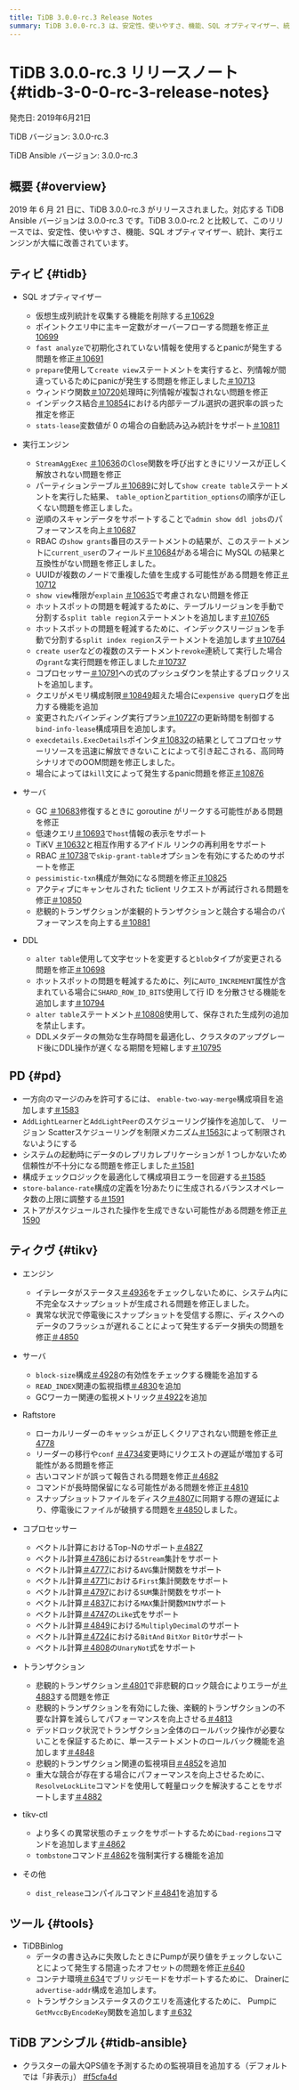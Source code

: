 ```yaml
---
title: TiDB 3.0.0-rc.3 Release Notes
summary: TiDB 3.0.0-rc.3 は、安定性、使いやすさ、機能、SQL オプティマイザー、統計、実行エンジンの改善を伴い、2019 年 6 月 21 日にリリースされました。TiDB、PD、TiKV、TiDB Ansible に修正と新機能が追加されました。注目すべき改善点としては、自動読み込み統計、テーブルとインデックス領域の手動分割、TiKV での悲観的トランザクションのサポートなどがあります。
---
```


# TiDB 3.0.0-rc.3 リリースノート {#tidb-3-0-0-rc-3-release-notes}

発売日: 2019年6月21日

TiDB バージョン: 3.0.0-rc.3

TiDB Ansible バージョン: 3.0.0-rc.3

## 概要 {#overview}

2019 年 6 月 21 日に、TiDB 3.0.0-rc.3 がリリースされました。対応する TiDB Ansible バージョンは 3.0.0-rc.3 です。TiDB 3.0.0-rc.2 と比較して、このリリースでは、安定性、使いやすさ、機能、SQL オプティマイザー、統計、実行エンジンが大幅に改善されています。

## ティビ {#tidb}

-   SQL オプティマイザー
    -   仮想生成列統計を収集する機能を削除する[＃10629](https://github.com/pingcap/tidb/pull/10629)
    -   ポイントクエリ中に主キー定数がオーバーフローする問題を修正[＃10699](https://github.com/pingcap/tidb/pull/10699)
    -   `fast analyze`で初期化されていない情報を使用するとpanicが発生する問題を修正[＃10691](https://github.com/pingcap/tidb/pull/10691)
    -   `prepare`使用して`create view`ステートメントを実行すると、列情報が間違っているためにpanicが発生する問題を修正しました[＃10713](https://github.com/pingcap/tidb/pull/10713)
    -   ウィンドウ関数[＃10720](https://github.com/pingcap/tidb/pull/10720)処理時に列情報が複製されない問題を修正
    -   インデックス結合[＃10854](https://github.com/pingcap/tidb/pull/10854)における内部テーブル選択の選択率の誤った推定を修正
    -   `stats-lease`変数値が 0 の場合の自動読み込み統計をサポート[＃10811](https://github.com/pingcap/tidb/pull/10811)

-   実行エンジン
    -   `StreamAggExec` [＃10636](https://github.com/pingcap/tidb/pull/10636)の`Close`関数を呼び出すときにリソースが正しく解放されない問題を修正
    -   パーティションテーブル[＃10689](https://github.com/pingcap/tidb/pull/10689)に対して`show create table`ステートメントを実行した結果、 `table_option`と`partition_options`の順序が正しくない問題を修正しました。
    -   逆順のスキャンデータをサポートすることで`admin show ddl jobs`のパフォーマンスを向上[＃10687](https://github.com/pingcap/tidb/pull/10687)
    -   RBAC の`show grants`番目のステートメントの結果が、このステートメントに`current_user`のフィールド[＃10684](https://github.com/pingcap/tidb/pull/10684)がある場合に MySQL の結果と互換性がない問題を修正しました。
    -   UUIDが複数のノードで重複した値を生成する可能性がある問題を修正[＃10712](https://github.com/pingcap/tidb/pull/10712)
    -   `show view`権限が`explain` [＃10635](https://github.com/pingcap/tidb/pull/10635)で考慮されない問題を修正
    -   ホットスポットの問題を軽減するために、テーブルリージョンを手動で分割する`split table region`ステートメントを追加します[＃10765](https://github.com/pingcap/tidb/pull/10765)
    -   ホットスポットの問題を軽減するために、インデックスリージョンを手動で分割する`split index region`ステートメントを追加します[＃10764](https://github.com/pingcap/tidb/pull/10764)
    -   `create user`などの複数のステートメント`revoke`連続して実行した場合の`grant`な実行問題を修正しました[＃10737](https://github.com/pingcap/tidb/pull/10737)
    -   コプロセッサー[＃10791](https://github.com/pingcap/tidb/pull/10791)への式のプッシュダウンを禁止するブロックリストを追加します。
    -   クエリがメモリ構成制限[＃10849](https://github.com/pingcap/tidb/pull/10849)超えた場合に`expensive query`ログを出力する機能を追加
    -   変更されたバインディング実行プラン[＃10727](https://github.com/pingcap/tidb/pull/10727)の更新時間を制御する`bind-info-lease`構成項目を追加します。
    -   `execdetails.ExecDetails`ポインタ[＃10832](https://github.com/pingcap/tidb/pull/10832)の結果としてコプロセッサーリソースを迅速に解放できないことによって引き起こされる、高同時シナリオでのOOM問題を修正しました。
    -   場合によっては`kill`文によって発生するpanic問題を修正[＃10876](https://github.com/pingcap/tidb/pull/10876)

-   サーバ
    -   GC [＃10683](https://github.com/pingcap/tidb/pull/10683)修復するときに goroutine がリークする可能性がある問題を修正
    -   低速クエリ[＃10693](https://github.com/pingcap/tidb/pull/10693)で`host`情報の表示をサポート
    -   TiKV [＃10632](https://github.com/pingcap/tidb/pull/10632)と相互作用するアイドル リンクの再利用をサポート
    -   RBAC [＃10738](https://github.com/pingcap/tidb/pull/10738)で`skip-grant-table`オプションを有効にするためのサポートを修正
    -   `pessimistic-txn`構成が無効になる問題を修正[＃10825](https://github.com/pingcap/tidb/pull/10825)
    -   アクティブにキャンセルされた ticlient リクエストが再試行される問題を修正[＃10850](https://github.com/pingcap/tidb/pull/10850)
    -   悲観的トランザクションが楽観的トランザクションと競合する場合のパフォーマンスを向上する[＃10881](https://github.com/pingcap/tidb/pull/10881)

-   DDL
    -   `alter table`使用して文字セットを変更すると`blob`タイプが変更される問題を修正[＃10698](https://github.com/pingcap/tidb/pull/10698)
    -   ホットスポットの問題を軽減するために、列に`AUTO_INCREMENT`属性が含まれている場合に`SHARD_ROW_ID_BITS`使用して行 ID を分散させる機能を追加します[＃10794](https://github.com/pingcap/tidb/pull/10794)
    -   `alter table`ステートメント[＃10808](https://github.com/pingcap/tidb/pull/10808)使用して、保存された生成列の追加を禁止します。
    -   DDLメタデータの無効な生存時間を最適化し、クラスタのアップグレード後にDDL操作が遅くなる期間を短縮します[＃10795](https://github.com/pingcap/tidb/pull/10795)

## PD {#pd}

-   一方向のマージのみを許可するには、 `enable-two-way-merge`構成項目を追加します[＃1583](https://github.com/pingcap/pd/pull/1583)
-   `AddLightLearner`と`AddLightPeer`のスケジューリング操作を追加して、 リージョン Scatterスケジューリングを制限メカニズム[＃1563](https://github.com/pingcap/pd/pull/1563)によって制限されないようにする
-   システムの起動時にデータのレプリカレプリケーションが 1 つしかないため信頼性が不十分になる問題を修正しました[＃1581](https://github.com/pingcap/pd/pull/1581)
-   構成チェックロジックを最適化して構成項目エラーを回避する[＃1585](https://github.com/pingcap/pd/pull/1585)
-   `store-balance-rate`構成の定義を1分あたりに生成されるバランスオペレータ数の上限に調整する[＃1591](https://github.com/pingcap/pd/pull/1591)
-   ストアがスケジュールされた操作を生成できない可能性がある問題を修正[＃1590](https://github.com/pingcap/pd/pull/1590)

## ティクヴ {#tikv}

-   エンジン
    -   イテレータがステータス[＃4936](https://github.com/tikv/tikv/pull/4936)をチェックしないために、システム内に不完全なスナップショットが生成される問題を修正しました。
    -   異常な状況で停電後にスナップショットを受信する際に、ディスクへのデータのフラッシュが遅れることによって発生するデータ損失の問題を修正[＃4850](https://github.com/tikv/tikv/pull/4850)

-   サーバ
    -   `block-size`構成[＃4928](https://github.com/tikv/tikv/pull/4928)の有効性をチェックする機能を追加する
    -   `READ_INDEX`関連の監視指標[＃4830](https://github.com/tikv/tikv/pull/4830)を追加
    -   GCワーカー関連の監視メトリック[＃4922](https://github.com/tikv/tikv/pull/4922)を追加

-   Raftstore
    -   ローカルリーダーのキャッシュが正しくクリアされない問題を修正[＃4778](https://github.com/tikv/tikv/pull/4778)
    -   リーダーの移行や`conf` [＃4734](https://github.com/tikv/tikv/pull/4734)変更時にリクエストの遅延が増加する可能性がある問題を修正
    -   古いコマンドが誤って報告される問題を修正[＃4682](https://github.com/tikv/tikv/pull/4682)
    -   コマンドが長時間保留になる可能性がある問題を修正[＃4810](https://github.com/tikv/tikv/pull/4810)
    -   スナップショットファイルをディスク[＃4807](https://github.com/tikv/tikv/pull/4807)に同期する際の遅延により、停電後にファイルが破損する問題を[＃4850](https://github.com/tikv/tikv/pull/4850)しました。

-   コプロセッサー
    -   ベクトル計算におけるTop-Nのサポート[＃4827](https://github.com/tikv/tikv/pull/4827)
    -   ベクトル計算[＃4786](https://github.com/tikv/tikv/pull/4786)における`Stream`集計をサポート
    -   ベクトル計算[＃4777](https://github.com/tikv/tikv/pull/4777)における`AVG`集計関数をサポート
    -   ベクトル計算[＃4771](https://github.com/tikv/tikv/pull/4771)における`First`集計関数をサポート
    -   ベクトル計算[＃4797](https://github.com/tikv/tikv/pull/4797)における`SUM`集計関数をサポート
    -   ベクトル計算[＃4837](https://github.com/tikv/tikv/pull/4837)における`MAX`集計関数`MIN`サポート
    -   ベクトル計算[＃4747](https://github.com/tikv/tikv/pull/4747)の`Like`式をサポート
    -   ベクトル計算[＃4849](https://github.com/tikv/tikv/pull/4849)における`MultiplyDecimal`のサポート
    -   ベクトル計算[＃4724](https://github.com/tikv/tikv/pull/4724)における`BitAnd` `BitXor` `BitOr`サポート
    -   ベクトル計算[＃4808](https://github.com/tikv/tikv/pull/4808)の`UnaryNot`式をサポート

-   トランザクション
    -   悲観的トランザクション[＃4801](https://github.com/tikv/tikv/pull/4801)で非悲観的ロック競合によりエラーが[＃4883](https://github.com/tikv/tikv/pull/4883)する問題を修正
    -   悲観的トランザクションを有効にした後、楽観的トランザクションの不要な計算を減らしてパフォーマンスを向上させる[＃4813](https://github.com/tikv/tikv/pull/4813)
    -   デッドロック状況でトランザクション全体のロールバック操作が必要ないことを保証するために、単一ステートメントのロールバック機能を追加します[＃4848](https://github.com/tikv/tikv/pull/4848)
    -   悲観的トランザクション関連の監視項目[＃4852](https://github.com/tikv/tikv/pull/4852)を追加
    -   重大な競合が存在する場合にパフォーマンスを向上させるために、 `ResolveLockLite`コマンドを使用して軽量ロックを解決することをサポートします[＃4882](https://github.com/tikv/tikv/pull/4882)

-   tikv-ctl
    -   より多くの異常状態のチェックをサポートするために`bad-regions`コマンドを追加します[＃4862](https://github.com/tikv/tikv/pull/4862)
    -   `tombstone`コマンド[＃4862](https://github.com/tikv/tikv/pull/4862)を強制実行する機能を追加

-   その他
    -   `dist_release`コンパイルコマンド[＃4841](https://github.com/tikv/tikv/pull/4841)を追加する

## ツール {#tools}

-   TiDBBinlog
    -   データの書き込みに失敗したときにPumpが戻り値をチェックしないことによって発生する間違ったオフセットの問題を修正[＃640](https://github.com/pingcap/tidb-binlog/pull/640)
    -   コンテナ環境[＃634](https://github.com/pingcap/tidb-binlog/pull/634)でブリッジモードをサポートするために、 Drainerに`advertise-addr`構成を追加します。
    -   トランザクションステータスのクエリを高速化するために、 Pumpに`GetMvccByEncodeKey`関数を追加します[＃632](https://github.com/pingcap/tidb-binlog/pull/632)

## TiDB アンシブル {#tidb-ansible}

-   クラスターの最大QPS値を予測するための監視項目を追加する（デフォルトでは「非表示」） [#f5cfa4d](https://github.com/pingcap/tidb-ansible/commit/f5cfa4d903bbcd77e01eddc8d31eabb6e6157f73)
